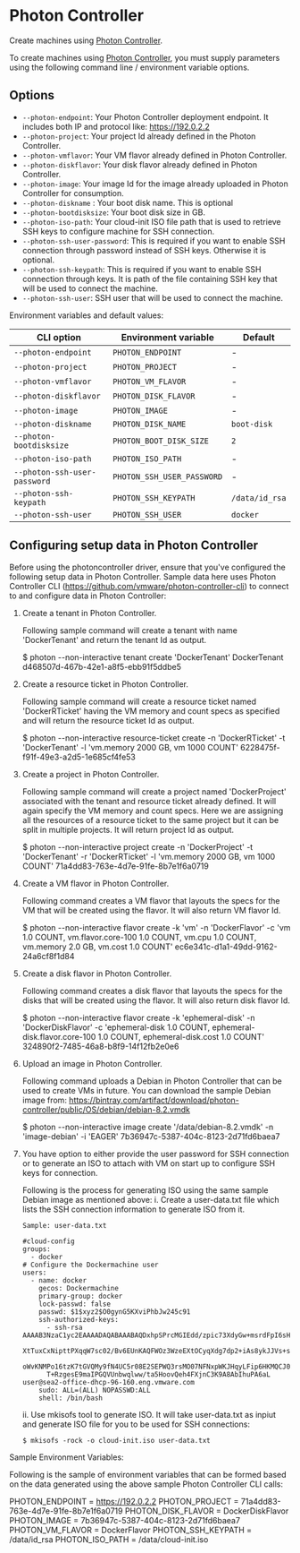 <!--[metadata]>
+++
title = "Photon Controller"
description = "Photon Controller driver for machine"
keywords = ["machine, Photon Controller, driver"]
[menu.main]
parent="smn_machine_drivers"
+++
<![end-metadata]-->

# Photon Controller

Create machines using [Photon Controller](http://vmware.github.io/photon-controller/).

To create machines using [Photon Controller](http://vmware.github.io/photon-controller/), you must supply parameters using the following command line / environment variable options.

## Options

-   `--photon-endpoint`: Your Photon Controller deployment endpoint. It includes both IP and protocol like: https://192.0.2.2
-   `--photon-project`: Your project Id already defined in the Photon Controller.
-   `--photon-vmflavor`: Your VM flavor already defined in Photon Controller.
-   `--photon-diskflavor`: Your disk flavor already defined in Photon Controller.
-   `--photon-image`: Your image Id for the image already uploaded in Photon Controller for consumption.
-   `--photon-diskname` : Your boot disk name. This is optional
-   `--photon-bootdisksize`: Your boot disk size in GB.
-   `--photon-iso-path`: Your cloud-init ISO file path that is used to retrieve SSH keys to configure machine for SSH connection.
-   `--photon-ssh-user-password`: This is required if you want to enable SSH connection through password instead of SSH keys. Otherwise it is optional.
-   `--photon-ssh-keypath`: This is required if you want to enable SSH connection through keys. It is path of the file containing SSH key that will be used to connect the machine.
-   `--photon-ssh-user`: SSH user that will be used to connect the machine.

Environment variables and default values:

| CLI option                               | Environment variable       | Default          |
| ---------------------------------------- | -------------------------- | ---------------- |
| `--photon-endpoint`                      | `PHOTON_ENDPOINT`          | -                |
| `--photon-project`                       | `PHOTON_PROJECT`           | -                |
| `--photon-vmflavor`                      | `PHOTON_VM_FLAVOR`         | -                |
| `--photon-diskflavor`                    | `PHOTON_DISK_FLAVOR`       | -                |
| `--photon-image`                         | `PHOTON_IMAGE`             | -                |
| `--photon-diskname`                      | `PHOTON_DISK_NAME`         | `boot-disk`      |
| `--photon-bootdisksize`                  | `PHOTON_BOOT_DISK_SIZE`    | `2`              |
| `--photon-iso-path`                      | `PHOTON_ISO_PATH`          | -                |
| `--photon-ssh-user-password`             | `PHOTON_SSH_USER_PASSWORD` | -                |
| `--photon-ssh-keypath`                   | `PHOTON_SSH_KEYPATH`       | `/data/id_rsa`   |
| `--photon-ssh-user`                      | `PHOTON_SSH_USER`          | `docker`         |

## Configuring setup data in Photon Controller

Before using the photoncontroller driver, ensure that you've configured the following setup data in Photon Controller.
Sample data here uses Photon Controller CLI (https://github.com/vmware/photon-controller-cli) to connect to and configure data in Photon Controller:

1.  Create a tenant in Photon Controller.

    Following sample command will create a tenant with name 'DockerTenant' and return the tenant Id as output.

    $ photon --non-interactive tenant create 'DockerTenant'
    DockerTenant	d468507d-467b-42e1-a8f5-ebb91f5ddbe5

2.  Create a resource ticket in Photon Controller.

    Following sample command will create a resource ticket named 'DockerRTicket' having the VM memory and count specs as specified and will return the resource ticket Id as output.

    $ photon --non-interactive resource-ticket create -n 'DockerRTicket' -t 'DockerTenant' -l 'vm.memory 2000 GB, vm 1000 COUNT'
    6228475f-f91f-49e3-a2d5-1e685cf4fe53

3.  Create a project in Photon Controller.

    Following sample command will create a project named 'DockerProject' associated with the tenant and resource ticket already defined.
    It will again specify the VM memory and count specs. Here we are assigning all the resources of a resource ticket to the same project but it can be split in multiple projects. It will return project Id as output.

    $ photon --non-interactive project create -n 'DockerProject' -t 'DockerTenant' -r 'DockerRTicket' -l 'vm.memory 2000 GB, vm 1000 COUNT'
    71a4dd83-763e-4d7e-91fe-8b7e1f6a0719

4.  Create a VM flavor in Photon Controller.

    Following command creates a VM flavor that layouts the specs for the VM that will be created using the flavor. It will also return VM flavor Id.

    $ photon --non-interactive flavor create -k 'vm' -n 'DockerFlavor' -c 'vm 1.0 COUNT, vm.flavor.core-100 1.0 COUNT, vm.cpu 1.0 COUNT, vm.memory 2.0 GB, vm.cost 1.0 COUNT'
    ec6e341c-d1a1-49dd-9162-24a6cf8f1d84

5.  Create a disk flavor in Photon Controller.

    Following command creates a disk flavor that layouts the specs for the disks that will be created using the flavor. It will also return disk flavor Id.

    $ photon --non-interactive flavor create -k 'ephemeral-disk' -n 'DockerDiskFlavor' -c 'ephemeral-disk 1.0 COUNT, ephemeral-disk.flavor.core-100 1.0 COUNT, ephemeral-disk.cost 1.0 COUNT'
    324890f2-7485-46a8-b8f9-14f12fb2e0e6

6.  Upload an image in Photon Controller.

    Following command uploads a Debian in Photon Controller that can be used to create VMs in future.
    You can download the sample Debian image from: https://bintray.com/artifact/download/photon-controller/public/OS/debian/debian-8.2.vmdk

    $ photon --non-interactive image create '/data/debian-8.2.vmdk' -n 'image-debian' -i 'EAGER'
    7b36947c-5387-404c-8123-2d71fd6baea7

7.  You have option to either provide the user password for SSH connection or to generate an ISO to attach with VM on start up to configure SSH keys for connection.

    Following is the process for generating ISO using the same sample Debian image as mentioned above:
    i.  Create a user-data.txt file which lists the SSH connection information to generate ISO from it.

        Sample: user-data.txt

        #cloud-config
        groups:
          - docker
        # Configure the Dockermachine user
        users:
          - name: docker
            gecos: Dockermachine
            primary-group: docker
            lock-passwd: false
            passwd: $1$xyz2$O0gynG5KXviPhbJw245c91
            ssh-authorized-keys:
              - ssh-rsa AAAAB3NzaC1yc2EAAAADAQABAAABAQDxhpSPrcMGIEdd/zpic73XdyGw+msrdFpI6sHggIcGKaLRFccH8Ih43piLVP3aEnPxsl
              XtTuxCxNipttPXqqW7sc02/Bv6EUnKAQFWOz3WzeEXtOCyqXdg7dp2+iAs8ykJJVs+sOfk6k3XLW+ukJO/SJG4wPEF8O+bbUAFvTyLQDKYsIA
              oWvKNMPo16tzK7tGVQMy9fN4UC5r08E2SEPWQ3rsMO07NFNxpWKJHqyLFip6HKMQCJ0c1tE63LisAuqn8NGdoHxdqxRKdEl/R1U41J/ovW8Ty
              T+RzgesE9maIPGQVUnbwqlww/ta5HoovQeh4FXjnC3K9A8AbIhuPA6aL user@sea2-office-dhcp-96-160.eng.vmware.com
            sudo: ALL=(ALL) NOPASSWD:ALL
            shell: /bin/bash

    ii. Use mkisofs tool to generate ISO. It will take user-data.txt as inpiut and generate ISO file for you to be used for SSH connections:

        $ mkisofs -rock -o cloud-init.iso user-data.txt

Sample Environment Variables:

Following is the sample of environment variables that can be formed based on the data generated using the above sample Photon Controller CLI calls:

PHOTON_ENDPOINT = https://192.0.2.2
PHOTON_PROJECT = 71a4dd83-763e-4d7e-91fe-8b7e1f6a0719
PHOTON_DISK_FLAVOR = DockerDiskFlavor
PHOTON_IMAGE = 7b36947c-5387-404c-8123-2d71fd6baea7
PHOTON_VM_FLAVOR = DockerFlavor
PHOTON_SSH_KEYPATH = /data/id_rsa
PHOTON_ISO_PATH = /data/cloud-init.iso